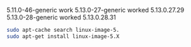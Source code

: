 5.11.0-46-generic work
5.13.0-27-generic worked   5.13.0.27.29  
5.13.0-28-generic worked   5.13.0.28.31



```bash
sudo apt-cache search linux-image-5.
sudo apt-get install linux-image-5.X
```
